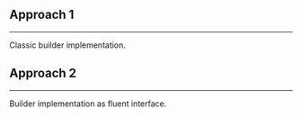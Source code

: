 ## Approach 1
***
Classic builder implementation.

## Approach 2
***
Builder implementation as fluent interface.